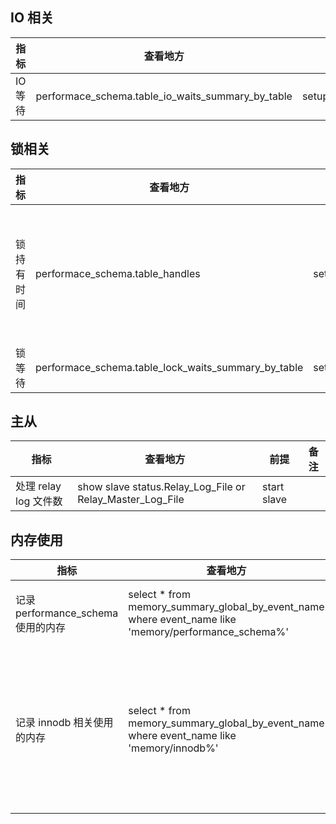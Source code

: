 
## IO 相关
|指标|查看地方|前提|备注|
|---|---|---|---|
|IO等待|performace_schema.table_io_waits_summary_by_table|setup_instruments.memory/performance_schema/table_io_waits_summary_by_index_usage.enabled=YES||


## 锁相关

|指标|查看地方|前提|备注|
|---|---|---|---|
|锁持有时间|performace_schema.table_handles|setup_instruments.wait/lock/table/sql/handler.enabled=YES|行仅展示了是否持有|
|锁等待|performace_schema.table_lock_waits_summary_by_table|setup_instruments.enabled=YES(count) timed=YES(timed)||

## 主从

|指标|查看地方|前提|备注|
|---|---|---|---|
|处理 relay log 文件数|show slave status.Relay_Log_File or Relay_Master_Log_File|start slave||

## 内存使用


|指标|查看地方|前提|备注|
|---|---|---|---|
|记录 performance_schema 使用的内存|select * from memory_summary_global_by_event_name where event_name like 'memory/performance_schema%'|select enabled from setup_instruments where name like 'memory/performance_schema%' = 'YES'||
|记录 innodb 相关使用的内存|select * from memory_summary_global_by_event_name where event_name like 'memory/innodb%'|select enabled from setup_instruments where name like 'memory/innodb%' = 'YES'|看上去关系很大, 但是在db34上看不到? 待确认|
